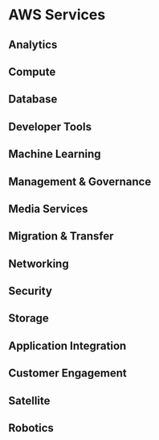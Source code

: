 # AWS Services

## Analytics

## Compute

## Database

## Developer Tools

## Machine Learning

## Management & Governance

## Media Services

## Migration & Transfer

## Networking

## Security

## Storage

## Application Integration

## Customer Engagement

## Satellite

## Robotics
